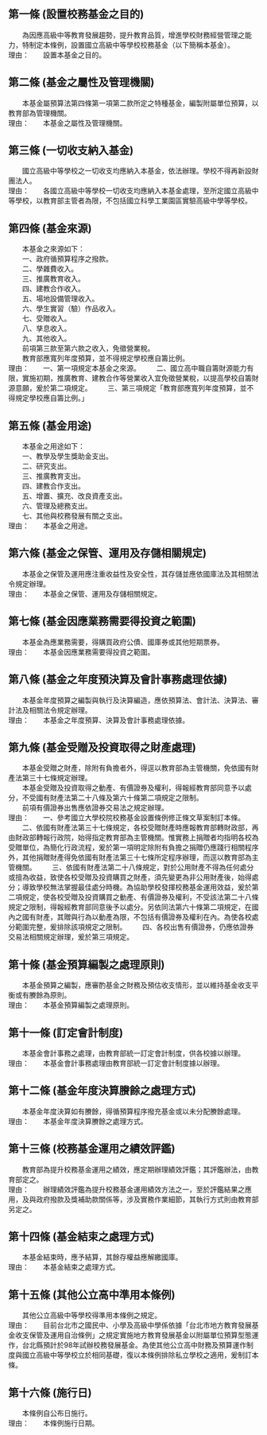 第一條 (設置校務基金之目的)
---------------------------
　　為因應高級中等教育發展趨勢，提升教育品質，增進學校財務經營管理之能力，特制定本條例，設置國立高級中等學校校務基金（以下簡稱本基金）。  
理由：　　設置本基金之目的。

第二條 (基金之屬性及管理機關)
-----------------------------
　　本基金屬預算法第四條第一項第二款所定之特種基金，編製附屬單位預算，以教育部為管理機關。  
理由：　　本基金之屬性及管理機關。

第三條 (一切收支納入基金)
-------------------------
　　國立高級中等學校之一切收支均應納入本基金，依法辦理。學校不得再新設財團法人。  
理由：　　各國立高級中等學校一切收支均應納入本基金處理，至所定國立高級中等學校，以教育部主管者為限，不包括國立科學工業園區實驗高級中學等學校。

第四條 (基金來源)
-----------------
　　本基金之來源如下：  
　　一、政府循預算程序之撥款。  
　　二、學雜費收入。  
　　三、推廣教育收入。  
　　四、建教合作收入。  
　　五、場地設備管理收入。  
　　六、學生實習（驗）作品收入。  
　　七、受贈收入。  
　　八、孳息收入。  
　　九、其他收入。  
　　前項第三款至第六款之收入，免徵營業稅。  
　　教育部應寬列年度預算，並不得規定學校應自籌比例。  
理由：　　一、第一項規定本基金之來源。
　　二、國立高中職自籌財源能力有限，實施初期，推廣教育、建教合作等營業收入宜免徵營業稅，以提高學校自籌財源意願，爰於第二項規定。
　　三、第三項規定「教育部應寬列年度預算，並不得規定學校應自籌比例。」

第五條 (基金用途)
-----------------
　　本基金之用途如下：  
　　一、教學及學生獎助金支出。  
　　二、研究支出。  
　　三、推廣教育支出。  
　　四、建教合作支出。  
　　五、增置、擴充、改良資產支出。  
　　六、管理及總務支出。  
　　七、其他與校務發展有關之支出。  
理由：　　本基金之用途。

第六條 (基金之保管、運用及存儲相關規定)
---------------------------------------
　　本基金之保管及運用應注重收益性及安全性，其存儲並應依國庫法及其相關法令規定辦理。  
理由：　　本基金之保管、運用及存儲相關規定。

第七條 (基金因應業務需要得投資之範圍)
-------------------------------------
　　本基金為應業務需要，得購買政府公債、國庫券或其他短期票券。  
理由：　　本基金因應業務需要得投資之範圍。

第八條 (基金之年度預決算及會計事務處理依據)
-------------------------------------------
　　本基金年度預算之編製與執行及決算編造，應依預算法、會計法、決算法、審計法及相關法令規定辦理。  
理由：　　本基金之年度預算、決算及會計事務處理依據。

第九條 (基金受贈及投資取得之財產處理)
-------------------------------------
　　本基金受贈之財產，除附有負擔者外，得逕以教育部為主管機關，免依國有財產法第三十七條規定辦理。  
　　本基金受贈及投資取得之動產、有價證券及權利，得報經教育部同意予以處分，不受國有財產法第二十八條及第六十條第二項規定之限制。  
　　前項有價證券出售應依證券交易法之規定辦理。  
理由：　　一、參考國立大學校院校務基金設置條例修正條文草案制訂本條。
　　二、依國有財產法第三十七條規定，各校受贈財產時應報教育部轉財政部，再由財政部轉報行政院，始得指定教育部為主管機關。惟實務上捐贈者均指明各校為受贈單位，為簡化行政流程，爰於第一項明定除附有負擔之捐贈仍應踐行相關程序外，其他捐贈財產得免依國有財產法第三十七條所定程序辦理，而逕以教育部為主管機關。
　　三、依國有財產法第二十八條規定，對於公用財產不得為任何處分或擅為收益，致使各校受贈及投資購買之財產，須先變更為非公用財產後，始得處分；導致學校無法掌握最佳處分時機。為協助學校發揮校務基金運用效益，爰於第二項規定，使各校受贈及投資購買之動產、有價證券及權利，不受該法第二十八條規定之限制，得報經教育部同意後予以處分。另依同法第六十條第二項規定，在國內之國有財產，其贈與行為以動產為限，不包括有價證券及權利在內。為使各校處分範圍完整，爰排除該項規定之限制。
　　四、各校出售有價證券，仍應依證券交易法相關規定辦理，爰於第三項規定。

第十條 (基金預算編製之處理原則)
-------------------------------
　　本基金預算之編製，應審酌基金之財務及預估收支情形，並以維持基金收支平衡或有賸餘為原則。  
理由：　　本基金預算編製之處理原則。

第十一條 (訂定會計制度)
-----------------------
　　本基金會計事務之處理，由教育部統一訂定會計制度，供各校據以辦理。  
理由：　　本基金會計事務處理由教育部統一訂定會計制度據以辦理。

第十二條 (基金年度決算賸餘之處理方式)
-------------------------------------
　　本基金年度決算如有賸餘，得循預算程序撥充基金或以未分配賸餘處理。  
理由：　　本基金年度決算賸餘之處理方式。

第十三條 (校務基金運用之績效評鑑)
---------------------------------
　　教育部為提升校務基金運用之績效，應定期辦理績效評鑑；其評鑑辦法，由教育部定之。  
理由：　　辦理績效評鑑為提升校務基金運用績效方法之一，至於評鑑結果之應用，及與政府撥款及獎補助款關係等，涉及實務作業細節，其執行方式則由教育部另定之。

第十四條 (基金結束之處理方式)
-----------------------------
　　本基金結束時，應予結算，其餘存權益應解繳國庫。  
理由：　　本基金結束之處理方式。

第十五條 (其他公立高中準用本條例)
---------------------------------
　　其他公立高級中等學校得準用本條例之規定。  
理由：　　目前台北市之國民中、小學及高級中學係依據「台北市地方教育發展基金收支保管及運用自治條例」之規定實施地方教育發展基金以附屬單位預算型態運作，台北縣預計於98年試辦校務發展基金。為使其他公立高中財務及預算運作制度與國立高級中等學校立於相同基礎，復以本條例排除私立學校之適用，爰制訂本條。

第十六條 (施行日)
-----------------
　　本條例自公布日施行。  
理由：　　本條例施行日期。